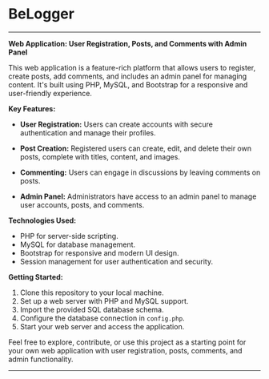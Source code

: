 # BeLogger
---

**Web Application: User Registration, Posts, and Comments with Admin Panel**

This web application is a feature-rich platform that allows users to register, create posts, add comments, and includes an admin panel for managing content. It's built using PHP, MySQL, and Bootstrap for a responsive and user-friendly experience.

**Key Features:**

- **User Registration:** Users can create accounts with secure authentication and manage their profiles.

- **Post Creation:** Registered users can create, edit, and delete their own posts, complete with titles, content, and images.

- **Commenting:** Users can engage in discussions by leaving comments on posts.

- **Admin Panel:** Administrators have access to an admin panel to manage user accounts, posts, and comments.

**Technologies Used:**

- PHP for server-side scripting.
- MySQL for database management.
- Bootstrap for responsive and modern UI design.
- Session management for user authentication and security.

**Getting Started:**

1. Clone this repository to your local machine.
2. Set up a web server with PHP and MySQL support.
3. Import the provided SQL database schema.
4. Configure the database connection in `config.php`.
5. Start your web server and access the application.

Feel free to explore, contribute, or use this project as a starting point for your own web application with user registration, posts, comments, and admin functionality.

---

